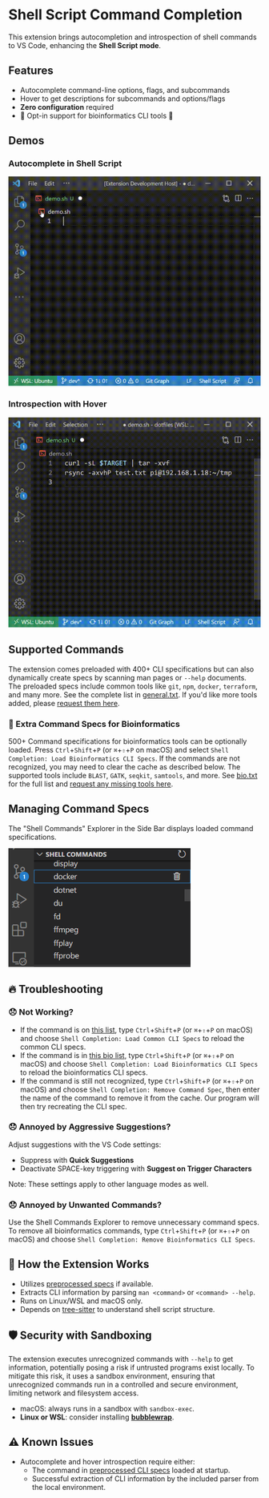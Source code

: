 # Shell Script Command Completion

This extension brings autocompletion and introspection of shell commands to VS Code, enhancing the **Shell Script mode**.

## Features

* Autocomplete command-line options, flags, and subcommands
* Hover to get descriptions for subcommands and options/flags
* **Zero configuration** required
* 🧬 Opt-in support for bioinformatics CLI tools 🧬

## Demos

### Autocomplete in Shell Script

![shellcomp](https://raw.githubusercontent.com/yamaton/vscode-h2o/main/images/demo-autocomplete.gif)

### Introspection with Hover

![hover](https://raw.githubusercontent.com/yamaton/vscode-h2o/main/images/demo-mouseover.gif)

## Supported Commands

The extension comes preloaded with 400+ CLI specifications but can also dynamically create specs by scanning man pages or `--help` documents. The  preloaded specs include common tools like `git`, `npm`, `docker`, `terraform`, and many more. See the complete list in [general.txt](https://github.com/yamaton/h2o-curated-data/blob/main/general.txt). If you'd like more tools added, please [request them here](https://github.com/yamaton/h2o-curated-data/issues/1).

### 🧬 Extra Command Specs for Bioinformatics

500+ Command specifications for bioinformatics tools can be optionally loaded. Press `Ctrl`+`Shift`+`P` (or `⌘`+`⇧`+`P` on macOS) and select `Shell Completion: Load Bioinformatics CLI Specs`. If the commands are not recognized, you may need to clear the cache as described below. The supported tools include `BLAST`, `GATK`, `seqkit`, `samtools`, and more. See [bio.txt](https://github.com/yamaton/h2o-curated-data/blob/main/bio.txt) for the full list and [request any missing tools here](https://github.com/yamaton/h2o-curated-data/issues/1).


## Managing Command Specs

The "Shell Commands" Explorer in the Side Bar displays loaded command specifications.

![](https://raw.githubusercontent.com/yamaton/vscode-h2o/main/images/vscode-shell-command-explorer.png)

## 🔥 Troubleshooting

### 😞 Not Working?

* If the command is on [this list](https://github.com/yamaton/h2o-curated-data/blob/main/general.txt), type `Ctrl`+`Shift`+`P` (or `⌘`+`⇧`+`P` on macOS) and choose `Shell Completion: Load Common CLI Specs` to reload the common CLI specs.
* If the command is in [this bio list](https://github.com/yamaton/h2o-curated-data/blob/main/bio.txt), type `Ctrl`+`Shift`+`P` (or `⌘`+`⇧`+`P` on macOS) and choose `Shell Completion: Load Bioinformatics CLI Specs` to reload the bioinformatics CLI specs.
* If the command is still not recognized, type `Ctrl`+`Shift`+`P` (or `⌘`+`⇧`+`P` on macOS) and choose `Shell Completion: Remove Command Spec`, then enter the name of the command to remove it from the cache. Our program will then try recreating the CLI spec.


### 😞 Annoyed by Aggressive Suggestions?

Adjust suggestions with the VS Code settings:
* Suppress with **Quick Suggestions**
* Deactivate SPACE-key triggering with **Suggest on Trigger Characters**

Note: These settings apply to other language modes as well.

### 😞 Annoyed by Unwanted Commands?

Use the Shell Commands Explorer to remove unnecessary command specs. To remove all bioinformatics commands, type `Ctrl`+`Shift`+`P` (or `⌘`+`⇧`+`P` on macOS) and choose `Shell Completion: Remove Bioinformatics CLI Specs`.


## 🔧 How the Extension Works

* Utilizes [preprocessed specs](https://github.com/yamaton/h2o-curated-data/tree/main/general/json) if available.
* Extracts CLI information by parsing `man <command>` or `<command> --help`.
* Runs on Linux/WSL and macOS only.
* Depends on [tree-sitter](https://tree-sitter.github.io/tree-sitter/) to understand shell script structure.

## 🛡️ Security with Sandboxing

The extension executes unrecognized commands with `--help` to get information, potentially posing a risk if untrusted programs exist locally. To mitigate this risk, it uses a sandbox environment, ensuring that unrecognized commands run in a controlled and secure environment, limiting network and filesystem access.

* macOS: always runs in a sandbox with `sandbox-exec`.
* **Linux or WSL**: consider installing **[bubblewrap](https://wiki.archlinux.org/title/Bubblewrap)**.

## ⚠️ Known Issues

* Autocomplete and hover introspection require either:
  * The command in [preprocessed CLI specs](https://github.com/yamaton/h2o-curated-data/tree/main/general/json) loaded at startup.
  * Successful extraction of CLI information by the included parser from the local environment.
